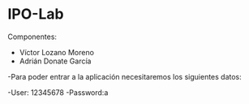 # IPO-Lab
Componentes:
- Víctor Lozano Moreno
- Adrián Donate García

-Para poder entrar a la aplicación necesitaremos los siguientes datos:

  -User: 12345678
  -Password:a
